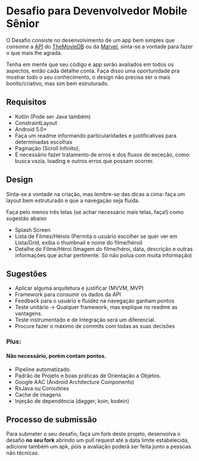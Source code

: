 # Desafio para Devenvolvedor Mobile Sênior



O Desafio consiste no desenvolvimento de um app bem simples que consome a [API](https://developers.themoviedb.org/3/getting-started/introduction) do [TheMovieDB](https://www.themoviedb.org/?language=en) ou da [Marvel](https://developer.marvel.com/), sinta-se a vontade para fazer o que mais lhe agrada.

Tenha em mente que seu código e app serão avaliados em todos os aspectos, então cada detalhe conta. Faça disso uma oportunidade pra mostrar todo o seu conhecimento, o design não precisa ser o mais bonito/criativo, mas sim bem estruturado.

## Requisitos

- Kotlin (Pode ser Java também)
- ConstraintLayout
- Android 5.0+
- Faça um readme informando particularidades e justificativas para determinadas escolhas
- Paginação (Scroll Infinito);
- É necessário fazer tratamento de erros e dos fluxos de exceção, como: busca vazia, loading e outros erros que possam ocorrer.


## Design
Sinta-se a vontade na criação, mas lembre-se das dicas a cima: faça um layout bem estruturado e que a navegação seja fluída.

Faça pelo menos três telas  (se achar necessário mais telas, faça!) como sugestão abaixo


- Splash Screen
- Lista de Filmes/Hérois (Permita o usuário escolher se quer ver em Lista/Grid, exiba o thumbnail e nome do filme/héroi)
- Detalhe do Filme/Héroi (Imagem do filme/héroi, data, descrição e outras informações que achar pertinente. Só não polua com muita informação)


## Sugestões

- Aplicar alguma arquitetura e justificar (MVVM, MVP)
- Framework para consumir os dados da API
- Feedback para o usuário e fluidez na navegação ganham pontos
- Teste unitário -> Qualquer framework, mas explique no readme as vantagens.
- Teste instrumentado e de Integração será um diferencial.
- Procure fazer o máximo de commits com todas as suas decisões



### Plus:
#### Não necessário, porém contam pontos.
- Pipeline automatizado.
- Padrão de Projeto e boas práticas de Orientação a Objetos.
- Google AAC (Android Architecture Components) 
- RxJava ou Coroutines
- Cache de imagens
- Injeção de dependência (dagger, koin, kodein)

## Processo de submissão
Para submeter o seu desafio, faça um fork deste projeto, desenvolva o desafio **no seu fork** abrindo um pull request até a data limite estabelecida, adicione também um apk, pois a avaliação poderá ser feita junto a pessoas não técnicas.
